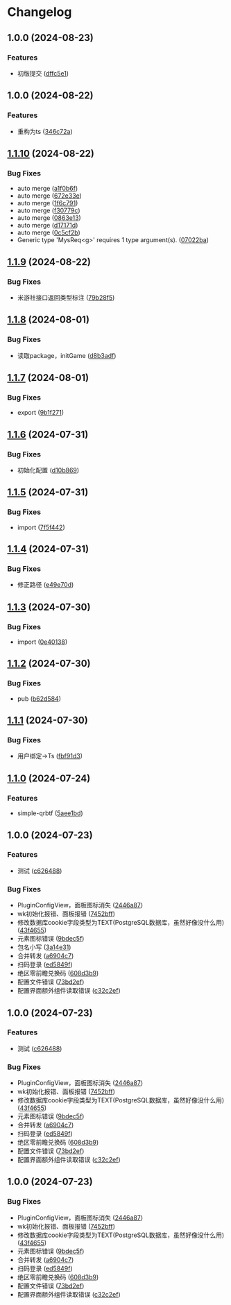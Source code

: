 # Changelog

## 1.0.0 (2024-08-23)


### Features

* 初版提交 ([dffc5e1](https://github.com/babanbang/karin-plugin-MysTool/commit/dffc5e1b7ded3d9f29439160953ccfae788cb7ac))

## 1.0.0 (2024-08-22)


### Features

* 重构为ts ([346c72a](https://github.com/babanbang/karin-plugin-MysTool/commit/346c72a5c5eec3ae6d4ccb0135dea95f27305d65))

## [1.1.10](https://github.com/babanbang/karin-plugin-MysTool/compare/v1.1.9...v1.1.10) (2024-08-22)


### Bug Fixes

* auto merge ([a1f0b6f](https://github.com/babanbang/karin-plugin-MysTool/commit/a1f0b6f4b9fe687b3027678b1309d937b785aede))
* auto merge ([672e33e](https://github.com/babanbang/karin-plugin-MysTool/commit/672e33e528292390a44fc4232978b534c2a9498c))
* auto merge ([1f6c791](https://github.com/babanbang/karin-plugin-MysTool/commit/1f6c791d8e108ab3e3beab3201cc99c1903690bf))
* auto merge ([f30779c](https://github.com/babanbang/karin-plugin-MysTool/commit/f30779c219a3f88a93aa5fd06d7e7c7abde66f2d))
* auto merge ([0863e13](https://github.com/babanbang/karin-plugin-MysTool/commit/0863e131fff2f576127f2c2cae1d3814ac5f1cf3))
* auto merge ([d17171d](https://github.com/babanbang/karin-plugin-MysTool/commit/d17171de8668a4eaaec1aef23e36e96c05be8d97))
* auto merge ([0c5cf2b](https://github.com/babanbang/karin-plugin-MysTool/commit/0c5cf2b68e198970d71fb4850a453697079b6880))
* Generic type 'MysReq&lt;g&gt;' requires 1 type argument(s). ([07022ba](https://github.com/babanbang/karin-plugin-MysTool/commit/07022baea4532e9c24a817002075ad42e43747d9))

## [1.1.9](https://github.com/babanbang/karin-plugin-MysTool/compare/v1.1.8...v1.1.9) (2024-08-22)


### Bug Fixes

* 米游社接口返回类型标注 ([79b28f5](https://github.com/babanbang/karin-plugin-MysTool/commit/79b28f56201e41d7126147761ba539e49aa22006))

## [1.1.8](https://github.com/babanbang/karin-plugin-MysTool/compare/v1.1.7...v1.1.8) (2024-08-01)


### Bug Fixes

* 读取package，initGame ([d8b3adf](https://github.com/babanbang/karin-plugin-MysTool/commit/d8b3adf8383ee521b057325f8ab30c13006620a6))

## [1.1.7](https://github.com/babanbang/karin-plugin-MysTool/compare/v1.1.6...v1.1.7) (2024-08-01)


### Bug Fixes

* export ([9b1f271](https://github.com/babanbang/karin-plugin-MysTool/commit/9b1f271fccc82d6a63655629ac0fb82aa98ace26))

## [1.1.6](https://github.com/babanbang/karin-plugin-MysTool/compare/v1.1.5...v1.1.6) (2024-07-31)


### Bug Fixes

* 初始化配置 ([d10b869](https://github.com/babanbang/karin-plugin-MysTool/commit/d10b8699a0a6dbe004db9f17e33ab4c58e14ecf2))

## [1.1.5](https://github.com/babanbang/karin-plugin-MysTool/compare/v1.1.4...v1.1.5) (2024-07-31)


### Bug Fixes

* import ([7f5f442](https://github.com/babanbang/karin-plugin-MysTool/commit/7f5f442eb12de7da87b2c41a67171a8739b06698))

## [1.1.4](https://github.com/babanbang/karin-plugin-MysTool/compare/v1.1.3...v1.1.4) (2024-07-31)


### Bug Fixes

* 修正路径 ([e49e70d](https://github.com/babanbang/karin-plugin-MysTool/commit/e49e70dea754f82b415655d91425a081d11b5a6a))

## [1.1.3](https://github.com/babanbang/karin-plugin-MysTool/compare/v1.1.2...v1.1.3) (2024-07-30)


### Bug Fixes

* import ([0e40138](https://github.com/babanbang/karin-plugin-MysTool/commit/0e401389cd652633fdc73c05663f57347f7d1d3f))

## [1.1.2](https://github.com/babanbang/karin-plugin-MysTool/compare/v1.1.1...v1.1.2) (2024-07-30)


### Bug Fixes

* pub ([b62d584](https://github.com/babanbang/karin-plugin-MysTool/commit/b62d58435ce0a6c3bf5e233aa558f6a449be8471))

## [1.1.1](https://github.com/babanbang/karin-plugin-MysTool/compare/v1.1.0...v1.1.1) (2024-07-30)


### Bug Fixes

* 用户绑定→Ts ([fbf91d3](https://github.com/babanbang/karin-plugin-MysTool/commit/fbf91d3832d0b31fcff12f6d3ad8d3895d408b15))

## [1.1.0](https://github.com/babanbang/karin-plugin-MysTool/compare/v1.0.0...v1.1.0) (2024-07-24)


### Features

* simple-qrbtf ([5aee1bd](https://github.com/babanbang/karin-plugin-MysTool/commit/5aee1bd0a54dfaee8b5bb50792988a267a762a32))

## 1.0.0 (2024-07-23)


### Features

* 测试 ([c626488](https://github.com/babanbang/karin-plugin-MysTool/commit/c6264889d4cc88ebdea3c02ef1bfebff1d823d50))


### Bug Fixes

* PluginConfigView，面板图标消失 ([2446a87](https://github.com/babanbang/karin-plugin-MysTool/commit/2446a8715ce8f032cb0c44f73d79d77150aa02c1))
* wk初始化报错、面板报错 ([7452bff](https://github.com/babanbang/karin-plugin-MysTool/commit/7452bffc71143815875bfc7e17cb471184d38689))
* 修改数据库cookie字段类型为TEXT(PostgreSQL数据库，虽然好像没什么用) ([43f4655](https://github.com/babanbang/karin-plugin-MysTool/commit/43f4655b06c5e794caf1b1fbf12ddbad7837e323))
* 元素图标错误 ([9bdec5f](https://github.com/babanbang/karin-plugin-MysTool/commit/9bdec5f37e0ec48ef87f16ddb07b5ce168d61ba8))
* 包名小写 ([3a14e31](https://github.com/babanbang/karin-plugin-MysTool/commit/3a14e31a43987b4afc07101a66f82bd7e81629b9))
* 合并转发 ([a6904c7](https://github.com/babanbang/karin-plugin-MysTool/commit/a6904c7f619d63d5d9cd8850351d5baa54cc03d3))
* 扫码登录 ([ed5849f](https://github.com/babanbang/karin-plugin-MysTool/commit/ed5849f847d27f6417b021e101d4b7b702736c4f))
* 绝区零前瞻兑换码 ([608d3b9](https://github.com/babanbang/karin-plugin-MysTool/commit/608d3b975f1c717a42fa59404b1cb83e1d2452a9))
* 配置文件错误 ([73bd2ef](https://github.com/babanbang/karin-plugin-MysTool/commit/73bd2ef126bf680dd365745e385df608b6db5e2a))
* 配置界面额外组件读取错误 ([c32c2ef](https://github.com/babanbang/karin-plugin-MysTool/commit/c32c2ef5f220ce815bd09ae164b6fbcb0178f9b3))

## 1.0.0 (2024-07-23)


### Features

* 测试 ([c626488](https://github.com/babanbang/karin-plugin-MysTool/commit/c6264889d4cc88ebdea3c02ef1bfebff1d823d50))


### Bug Fixes

* PluginConfigView，面板图标消失 ([2446a87](https://github.com/babanbang/karin-plugin-MysTool/commit/2446a8715ce8f032cb0c44f73d79d77150aa02c1))
* wk初始化报错、面板报错 ([7452bff](https://github.com/babanbang/karin-plugin-MysTool/commit/7452bffc71143815875bfc7e17cb471184d38689))
* 修改数据库cookie字段类型为TEXT(PostgreSQL数据库，虽然好像没什么用) ([43f4655](https://github.com/babanbang/karin-plugin-MysTool/commit/43f4655b06c5e794caf1b1fbf12ddbad7837e323))
* 元素图标错误 ([9bdec5f](https://github.com/babanbang/karin-plugin-MysTool/commit/9bdec5f37e0ec48ef87f16ddb07b5ce168d61ba8))
* 合并转发 ([a6904c7](https://github.com/babanbang/karin-plugin-MysTool/commit/a6904c7f619d63d5d9cd8850351d5baa54cc03d3))
* 扫码登录 ([ed5849f](https://github.com/babanbang/karin-plugin-MysTool/commit/ed5849f847d27f6417b021e101d4b7b702736c4f))
* 绝区零前瞻兑换码 ([608d3b9](https://github.com/babanbang/karin-plugin-MysTool/commit/608d3b975f1c717a42fa59404b1cb83e1d2452a9))
* 配置文件错误 ([73bd2ef](https://github.com/babanbang/karin-plugin-MysTool/commit/73bd2ef126bf680dd365745e385df608b6db5e2a))
* 配置界面额外组件读取错误 ([c32c2ef](https://github.com/babanbang/karin-plugin-MysTool/commit/c32c2ef5f220ce815bd09ae164b6fbcb0178f9b3))

## 1.0.0 (2024-07-23)


### Bug Fixes

* PluginConfigView，面板图标消失 ([2446a87](https://github.com/babanbang/karin-plugin-MysTool/commit/2446a8715ce8f032cb0c44f73d79d77150aa02c1))
* wk初始化报错、面板报错 ([7452bff](https://github.com/babanbang/karin-plugin-MysTool/commit/7452bffc71143815875bfc7e17cb471184d38689))
* 修改数据库cookie字段类型为TEXT(PostgreSQL数据库，虽然好像没什么用) ([43f4655](https://github.com/babanbang/karin-plugin-MysTool/commit/43f4655b06c5e794caf1b1fbf12ddbad7837e323))
* 元素图标错误 ([9bdec5f](https://github.com/babanbang/karin-plugin-MysTool/commit/9bdec5f37e0ec48ef87f16ddb07b5ce168d61ba8))
* 合并转发 ([a6904c7](https://github.com/babanbang/karin-plugin-MysTool/commit/a6904c7f619d63d5d9cd8850351d5baa54cc03d3))
* 扫码登录 ([ed5849f](https://github.com/babanbang/karin-plugin-MysTool/commit/ed5849f847d27f6417b021e101d4b7b702736c4f))
* 绝区零前瞻兑换码 ([608d3b9](https://github.com/babanbang/karin-plugin-MysTool/commit/608d3b975f1c717a42fa59404b1cb83e1d2452a9))
* 配置文件错误 ([73bd2ef](https://github.com/babanbang/karin-plugin-MysTool/commit/73bd2ef126bf680dd365745e385df608b6db5e2a))
* 配置界面额外组件读取错误 ([c32c2ef](https://github.com/babanbang/karin-plugin-MysTool/commit/c32c2ef5f220ce815bd09ae164b6fbcb0178f9b3))
